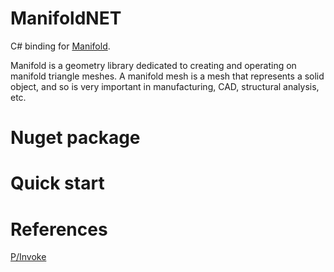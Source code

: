 # ManifoldNET

C# binding for [Manifold](https://github.com/elalish/manifold).

Manifold is a geometry library dedicated to creating and operating on manifold triangle meshes. A manifold mesh is a mesh that represents a solid object, and so is very important in manufacturing, CAD, structural analysis, etc. 

# Nuget package


# Quick start


# References

[P/Invoke](https://learn.microsoft.com/zh-cn/dotnet/standard/native-interop/)

